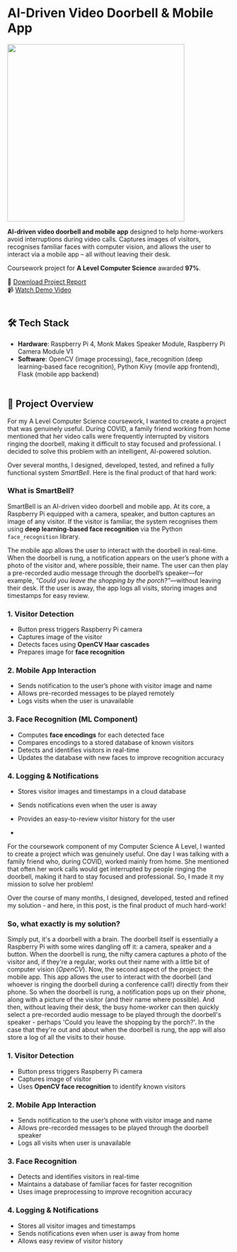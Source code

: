 # AI-Driven Video Doorbell & Mobile App

<img src="https://github.com/user-attachments/assets/64f4779e-6d94-4b91-859b-e068ba9318a2" width="400">

**AI-driven video doorbell and mobile app** designed to help home-workers avoid interruptions during video calls. Captures images of visitors, recognises familiar faces with computer vision, and allows the user to interact via a mobile app – all without leaving their desk. 

Coursework project for **A Level Computer Science** awarded **97%**.  

📄 [Download Project Report](https://orlandoalexander.wordpress.com/wp-content/uploads/2022/10/smartbell-report.docx)<br>
📹 [Watch Demo Video ](https://www.youtube.com/watch?v=hvcWZEq3k6o)<br><br>


## 🛠 Tech Stack

- **Hardware**: Raspberry Pi 4, Monk Makes Speaker Module, Raspberry Pi Camera Module V1
- **Software**: OpenCV (image processing), face_recognition (deep learning-based face recognition), Python Kivy (movile app frontend), Flask (mobile app backend)<br><br>


## 📝 Project Overview

For my A Level Computer Science coursework, I wanted to create a project that was genuinely useful. During COVID, a family friend working from home mentioned that her video calls were frequently interrupted by visitors ringing the doorbell, making it difficult to stay focused and professional. I decided to solve this problem with an intelligent, AI-powered solution.  

Over several months, I designed, developed, tested, and refined a fully functional system *SmartBell*. Here is the final product of that hard work:

### What is SmartBell?

SmartBell is an AI-driven video doorbell and mobile app. At its core, a Raspberry Pi equipped with a camera, speaker, and button captures an image of any visitor. If the visitor is familiar, the system recognises them using **deep learning-based face recognition** via the Python `face_recognition` library.  

The mobile app allows the user to interact with the doorbell in real-time. When the doorbell is rung, a notification appears on the user’s phone with a photo of the visitor and, where possible, their name. The user can then play a pre-recorded audio message through the doorbell’s speaker—for example, *“Could you leave the shopping by the porch?”*—without leaving their desk. If the user is away, the app logs all visits, storing images and timestamps for easy review.


### 1. Visitor Detection
- Button press triggers Raspberry Pi camera  
- Captures image of the visitor  
- Detects faces using **OpenCV Haar cascades**  
- Prepares image for **face recognition**

### 2. Mobile App Interaction
- Sends notification to the user’s phone with visitor image and name  
- Allows pre-recorded messages to be played remotely  
- Logs visits when the user is unavailable  

### 3. Face Recognition (ML Component)
- Computes **face encodings** for each detected face  
- Compares encodings to a stored database of known visitors  
- Detects and identifies visitors in real-time  
- Updates the database with new faces to improve recognition accuracy  

### 4. Logging & Notifications
- Stores visitor images and timestamps in a cloud database  
- Sends notifications even when the user is away  
- Provides an easy-to-review visitor history for the user

- 

For the coursework component of my Computer Science A Level, I wanted to create a project which was genuinely useful. One day I was talking with a family friend who, during COVID, worked mainly from home. She mentioned that often her work calls would get interrupted by people ringing the doorbell, making it hard to stay focused and professional. So, I made it my mission to solve her problem!

Over the course of many months, I designed, developed, tested and refined my solution - and here, in this post, is the final product of much hard-work!

### **So, what exactly is my solution?**

Simply put, it's a doorbell with a brain. The doorbell itself is essentially a Raspberry Pi with some wires dangling off it: a camera, speaker and a button. When the doorbell is rung, the nifty camera captures a photo of the visitor and, if they're a regular, works out their name with a little bit of computer vision (_OpenCV_). Now, the second aspect of the project: the mobile app. This app allows the user to interact with the doorbell (and whoever is ringing the doorbell during a conference call!) directly from their phone. So when the doorbell is rung, a notification pops up on their phone, along with a picture of the visitor (and their name where possible). And then, without leaving their desk, the busy home-worker can then quickly select a pre-recorded audio message to be played through the doorbell's speaker - perhaps 'Could you leave the shopping by the porch?'. In the case that they're out and about when the doorbell is rung, the app will also store a log of all the visits to their house.


### 1. Visitor Detection
- Button press triggers Raspberry Pi camera  
- Captures image of visitor  
- Uses **OpenCV face recognition** to identify known visitors  

### 2. Mobile App Interaction
- Sends notification to the user’s phone with visitor image and name  
- Allows pre-recorded messages to be played through the doorbell speaker  
- Logs all visits when user is unavailable  

### 3. Face Recognition
- Detects and identifies visitors in real-time  
- Maintains a database of familiar faces for faster recognition  
- Uses image preprocessing to improve recognition accuracy  

### 4. Logging & Notifications
- Stores all visitor images and timestamps  
- Sends notifications even when user is away from home  
- Allows easy review of visitor history
